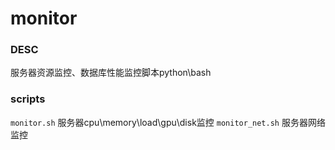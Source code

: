# monitor

### DESC
服务器资源监控、数据库性能监控脚本python\bash

### scripts
`monitor.sh` 服务器cpu\memory\load\gpu\disk监控
`monitor_net.sh` 服务器网络监控
